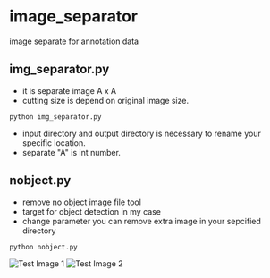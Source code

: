 # image_separator
image separate for annotation data

## img_separator.py
- it is separate image A x A 
- cutting size is depend on original image size.

```
python img_separator.py

```
- input directory and output directory is necessary to rename your specific location.
- separate "A" is int number.

## nobject.py
- remove no object image file tool
- target for object detection in my case
- change parameter you can remove extra image in your sepcified directory

```
python nobject.py

```
![Test Image 1](image/noobj.png)
![Test Image 2](image/obj.png)
